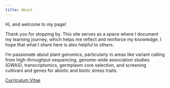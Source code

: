```yaml
---
title: About
---
```

Hi, and welcome to my page!

Thank you for stopping by. This site serves as a space where I document my learning journey, which helps me reflect and reinforce my knowledge. I hope that what I share here is also helpful to others.

I’m passionate about plant genomics, particularly in areas like variant calling from high-throughput sequencing, genome-wide association studies (GWAS), transcriptomics, germplasm core selection, and screening cultivars and genes for abiotic and biotic stress traits. 

[Curriculum Vitae](https://www.dropbox.com/scl/fi/l96awn1rmyvgf2bv8uxb4/Sanjay-Singh_CV-_v2.pdf?rlkey=stxymitqr2yjnjp0h6sv72tbm&dl=0)


